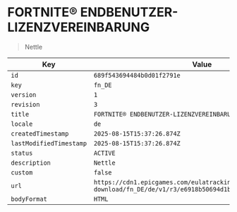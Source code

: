 # FORTNITE® ENDBENUTZER-LIZENZVEREINBARUNG

> Nettle

| Key | Value |
| --- | ----- |
| `id` | `689f543694484b0d01f2791e` |
| `key` | `fn_DE` |
| `version` | `1` |
| `revision` | `3` |
| `title` | `FORTNITE® ENDBENUTZER-LIZENZVEREINBARUNG` |
| `locale` | `de` |
| `createdTimestamp` | `2025-08-15T15:37:26.874Z` |
| `lastModifiedTimestamp` | `2025-08-15T15:37:26.874Z` |
| `status` | `ACTIVE` |
| `description` | `Nettle` |
| `custom` | `false` |
| `url` | `https://cdn1.epicgames.com/eulatracking-download/fn_DE/de/v1/r3/e6918b50694d1bb3e5c8bacdb9c1c6e4.pdf` |
| `bodyFormat` | `HTML` |
